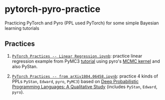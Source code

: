 # pytorch-pyro-practice
Practicing PyTorch and Pyro (PPL used PyTorch) for some simple Bayesian learning tutorials

## Practices
1. [`PyTorch Practices -- Linear Regression.ipynb`](http://nbviewer.jupyter.org/github/jibanCat/pytorch-pyro-practice/blob/master/PyTorch%20Practices%20--%20Linear%20Regression%20.ipynb): practice linear regression example from PyMC3 [tutorial](https://docs.pymc.io/notebooks/GLM-linear.html) using pyro's [MCMC kernel](http://docs.pyro.ai/en/0.2.1-release/mcmc.html) and also PyStan.

2. [`PyTorch Practices -- from arXiv1804.06458.ipynb`](http://nbviewer.jupyter.org/github/jibanCat/pytorch-pyro-practice/blob/master/PyTorch%20Practices%20--%20from%20arXiv1804.06458.ipynb): practice 4 kinds of PPLs `PyStan`, `Edward`, `pyro`, `PyMC3`) based on [Deep Probabilistic Programming Languages: A Qualitative Study](https://arxiv.org/abs/1804.06458) (includes `PyStan`, `Edward`, `pyro`). 
